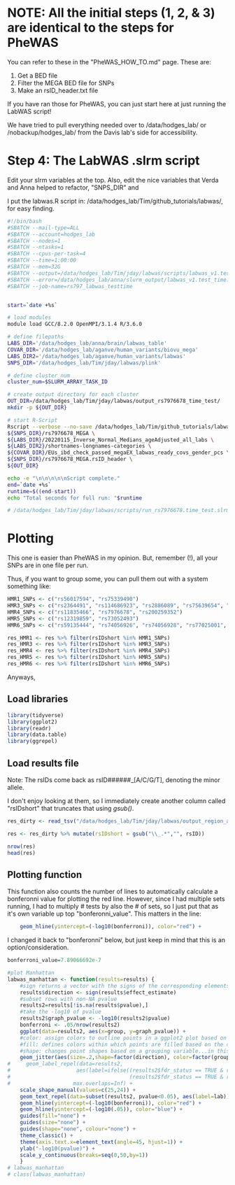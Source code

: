 # NOTE: All the initial steps (1, 2, & 3) are identical to the steps for PheWAS
You can refer to these in the "PheWAS_HOW_TO.md" page. These are:
1. Get a BED file
2. Filter the MEGA BED file for SNPs
3. Make an rsID_header.txt file

If you have ran those for PheWAS, you can just start here at just running the LabWAS script!

We have tried to pull everything needed over to /data/hodges_lab/ or /nobackup/hodges_lab/ from the Davis lab's side for accessibility. 

# Step 4: The LabWAS .slrm script
Edit your slrm variables at the top. Also, edit the nice variables that Verda and Anna helped to refactor, "SNPS_DIR" and 

I put the labwas.R script in: /data/hodges_lab/Tim/github_tutorials/labwas/, for easy finding. 

```bash
#!/bin/bash
#SBATCH --mail-type=ALL
#SBATCH --account=hodges_lab
#SBATCH --nodes=1
#SBATCH --ntasks=1
#SBATCH --cpus-per-task=4
#SBATCH --time=1:00:00
#SBATCH --mem=32G
#SBATCH --output=/data/hodges_lab/Tim/jday/labwas/scripts/labwas_v1.test_time.out
#SBATCH --error=/data/hodges_lab/anna/slurm_output/labwas_v1.test_time.error
#SBATCH --job-name=rs797_labwas_testtime


start=`date +%s`

# load modules 
module load GCC/8.2.0 OpenMPI/3.1.4 R/3.6.0

# define filepaths
LABS_DIR='/data/hodges_lab/anna/brain/labwas_table'
COVAR_DIR='/data/hodges_lab/aganve/human_variants/biovu_mega'
LABS_DIR2='/data/hodges_lab/aganve/human_variants/labwas'
SNPS_DIR='/data/hodges_lab/Tim/jday/labwas/plink'

# define cluster_num
cluster_num=$SLURM_ARRAY_TASK_ID

# create output directory for each cluster 
OUT_DIR=/data/hodges_lab/Tim/jday/labwas/output_rs7976678_time_test/
mkdir -p ${OUT_DIR}

# start R-Script
Rscript --verbose --no-save /data/hodges_lab/Tim/github_tutorials/labwas/labwas.R \
${SNPS_DIR}/rs7976678_MEGA \
${LABS_DIR}/20220115_Inverse_Normal_Medians_ageAdjusted_all_labs \
${LABS_DIR2}/shortnames-longnames-categories \
${COVAR_DIR}/EUs_ibd_check_passed_megaEX_labwas_ready_covs_gender_pcs \
${SNPS_DIR}/rs7976678_MEGA.rsID_header \
${OUT_DIR}

echo -e "\n\n\n\n\nScript complete."
end=`date +%s`
runtime=$((end-start))
echo "Total seconds for full run: "$runtime

# /data/hodges_lab/Tim/jday/labwas/scripts/run_rs7976678.time_test.slrm
```

# Plotting
This one is easier than PheWAS in my opinion. But, remember (!), all your SNPs are in one file per run. 

Thus, if you want to group some, you can pull them out with a system something like: 
```R
HMR1_SNPs <- c("rs56017594", "rs75339490")
HMR3_SNPs <- c("rs2364491", "rs114686923", "rs2886089", "rs75639654", "rs138731227", "rs578158958")
HMR4_SNPs <- c("rs11835466", "rs7976678", "rs200259352")
HMR5_SNPs <- c("rs12319859", "rs73052493")
HMR6_SNPs <- c("rs59135444", "rs74056926", "rs74056928", "rs77025001", "rs1555121489", "rs112310421", "rs199509339", "rs1555121502", "rs553298540", "rs57380213", "rs59065325")

res_HMR1 <- res %>% filter(rsIDshort %in% HMR1_SNPs)
res_HMR3 <- res %>% filter(rsIDshort %in% HMR3_SNPs)
res_HMR4 <- res %>% filter(rsIDshort %in% HMR4_SNPs)
res_HMR5 <- res %>% filter(rsIDshort %in% HMR5_SNPs)
res_HMR6 <- res %>% filter(rsIDshort %in% HMR6_SNPs)
```

Anyways, 

## Load libraries

``` R
library(tidyverse)
library(ggplot2)
library(readr)
library(data.table)
library(ggrepel)
```

## Load results file
Note: The rsIDs come back as rsID######_[A/C/G/T], denoting the minor allele. 

I don't enjoy looking at them, so I immediately create another column called "rsIDshort" that truncates that using *gsub()*. 

```R
res_dirty <- read_tsv("/data/hodges_lab/Tim/jday/labwas/output_region_around_rs7976678_chr12_6531245_6544281_on_MEGA_imputed_MEGA/labwas_results.txt", col_names=T)

res <- res_dirty %>% mutate(rsIDshort = gsub("\\_.*","", rsID))

nrow(res)
head(res)
```

## Plotting function
This function also counts the number of lines to automatically calculate a bonferonni value for plotting the red line. However, since I had multiple sets running, I had to multiply # tests by also the # of sets, so I just put that as it's own variable up top "bonferonni_value". This matters in the line:

```R
    geom_hline(yintercept=(-log10(bonferroni)), color="red") +
```
I changed it back to "bonferonni" below, but just keep in mind that this is an option/consideration. 

```R
bonferroni_value=7.89066692e-7

#plot Manhattan
labwas_manhattan <- function(results=results) {
    #sign returns a vector with the signs of the corresponding elements of x (-1, 0, or 1)
    results$direction <- sign(results$effect_estimate)
    #subset rows with non-NA pvalue
    results2=results[!is.na(results$pvalue),]
    #take the -log10 of pvalue
    results2$graph_pvalue <- -log10(results2$pvalue)
    bonferroni <- .05/nrow(results2)
    ggplot(data=results2, aes(x=group, y=graph_pvalue)) +
    #color: assign colors to outline points in a ggplot2 plot based on the categorical variable, group
    #fill: defines colors within which points are filled based on the categorical variable, group 
    #shape: changes point shapes based on a grouping variable...in this case our grouping varaible is the direction of the beta coefficient (1 or -1)
    geom_jitter(aes(size=.2,shape=factor(direction), color=factor(group), fill=factor(group))) +
#     geom_label_repel(data=results2, 
#                     aes(label=ifelse((results2$fdr_status == TRUE & results2$bonferroni_status == FALSE) |
#                                      (results2$fdr_status == TRUE & results2$bonferroni_status == TRUE), as.character(results2$lab),'')), size=3,
#                    max.overlaps=Inf) +
    scale_shape_manual(values=c(25,24)) +
    geom_text_repel(data=subset(results2, pvalue<0.05), aes(label=lab)) +
    geom_hline(yintercept=(-log10(bonferroni)), color="red") +
    geom_hline(yintercept=(-log10(.05)), color="blue") +
    guides(fill="none") +
    guides(size="none") +
    guides(shape="none", colour="none") + 
    theme_classic() +
    theme(axis.text.x=element_text(angle=45, hjust=1)) +
    ylab("-log10(pvalue)") + 
    scale_y_continuous(breaks=seq(0,50,by=1))
    }
# labwas_manhattan
# class(labwas_manhattan)
```















